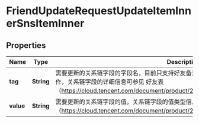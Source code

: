 

# FriendUpdateRequestUpdateItemInnerSnsItemInner


## Properties

| Name | Type | Description | Notes |
|------------ | ------------- | ------------- | -------------|
|**tag** | **String** | 需要更新的关系链字段的字段名，目前只支持好友备注、好友分组、关系链自定义字段的更新操作，关系链字段的详细信息可参见 好友表（https://cloud.tencent.com/document/product/269/1501#.E5.A5.BD.E5.8F.8B.E8.A1.A8） |  |
|**value** | **String** | 需要更新的关系链字段的值，关系链字段的值类型信息可参见 好友表（https://cloud.tencent.com/document/product/269/1501#.E5.A5.BD.E5.8F.8B.E8.A1.A8） |  |



